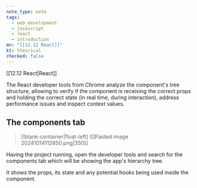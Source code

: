 ```yaml
---
note_type: note
tags:
  - web_development
  - javascript
  - react
  - introduction
mn: "[[12.12 React]]"
kt: theorical
checked: false
---
```

[[12.12 React|React]]

The React developer tools from Chrome analyze the component's tree structure, allowing to verify if the component is receiving the correct props and holding the correct state (in real time, during interaction), address performance issues and inspect context values. 

## The components tab
>[!blank-container|float-left]
>![[Pasted image 20241014112850.png|350]]

Having the project running, open the developer tools and search for the components tab which will be showing the app's hierarchy tree. 

It shows the props, its state and any potential hooks being used inside the component.


